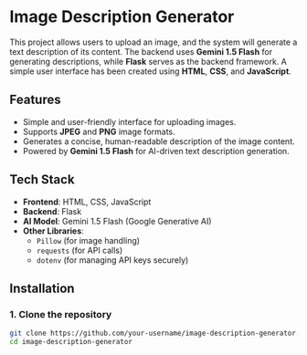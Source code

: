 # Image Description Generator

This project allows users to upload an image, and the system will generate a text description of its content. The backend uses **Gemini 1.5 Flash** for generating descriptions, while **Flask** serves as the backend framework. A simple user interface has been created using **HTML**, **CSS**, and **JavaScript**.

## Features
- Simple and user-friendly interface for uploading images.
- Supports **JPEG** and **PNG** image formats.
- Generates a concise, human-readable description of the image content.
- Powered by **Gemini 1.5 Flash** for AI-driven text description generation.

## Tech Stack
- **Frontend**: HTML, CSS, JavaScript
- **Backend**: Flask
- **AI Model**: Gemini 1.5 Flash (Google Generative AI)
- **Other Libraries**:
  - `Pillow` (for image handling)
  - `requests` (for API calls)
  - `dotenv` (for managing API keys securely)

## Installation

### 1. Clone the repository

```bash
git clone https://github.com/your-username/image-description-generator.git
cd image-description-generator

